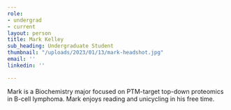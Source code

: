 ```yaml
---
role:
- undergrad
- current
layout: person
title: Mark Kelley
sub_heading: Undergraduate Student
thumbnail: "/uploads/2023/01/13/mark-headshot.jpg"
email: ''
linkedin: ''

---
```

Mark is a Biochemistry major focused on PTM-target top-down proteomics in B-cell lymphoma. Mark enjoys reading and unicycling in his free time.

